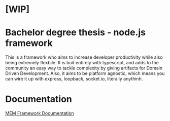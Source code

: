 # [WIP]
# Bachelor degree thesis - node.js framework
This is a framework who aims to increase developer productivity while also being extremely flexbile. It is buit entirely with typescript, and adds to the community an easy way to tackle complexity by giving artifacts for Domain Driven Development. Also, it aims to be platform agnostic, which means you can wire it up with express, loopback, socket.io, literally anythinh.
# Documentation
<a href="https://htmlpreview.github.io/?https://github.com/EusebiuAndrei/mem-framework/blob/master/docs/modules.html" target="_blank">MEM Framework Documentation</a>
